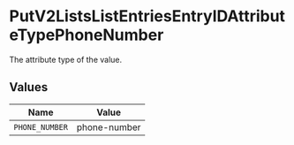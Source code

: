 # PutV2ListsListEntriesEntryIDAttributeTypePhoneNumber

The attribute type of the value.


## Values

| Name           | Value          |
| -------------- | -------------- |
| `PHONE_NUMBER` | phone-number   |